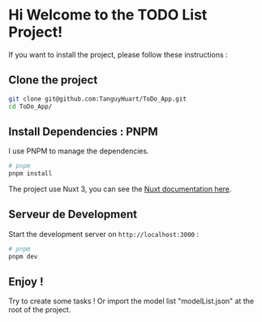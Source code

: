 # Hi Welcome to the TODO List Project! 

If you want to install the project, please follow these instructions : 

## Clone the project

```bash
git clone git@github.com:TanguyHuart/ToDo_App.git
cd ToDo_App/

```

## Install Dependencies : PNPM

I use PNPM to manage the dependencies. 

```bash
# pnpm
pnpm install

```
The project use Nuxt 3, you can see the [Nuxt documentation here](https://nuxt.com/docs/getting-started/introduction). 

## Serveur de Development

Start the development server on `http://localhost:3000` :

```bash
# pnpm
pnpm dev

```

## Enjoy !

Try to create some tasks ! 
Or import the model list "modelList.json" at the root of the project.